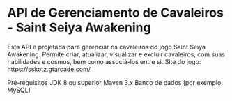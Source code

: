 # API de Gerenciamento de Cavaleiros - Saint Seiya Awakening
Esta API é projetada para gerenciar os cavaleiros do jogo Saint Seiya Awakening. Permite criar, atualizar, visualizar e excluir cavaleiros, com suas habilidades e cosmos, bem como associá-los entre si.
Site do jogo: https://sskotz.gtarcade.com/

Pré-requisitos
JDK 8 ou superior
Maven 3.x
Banco de dados (por exemplo, MySQL)
